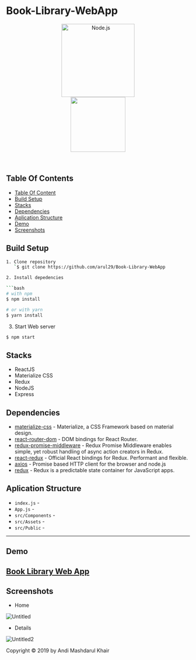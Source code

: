 # Book-Library-WebApp

<p align="center">
  <a href="https://reactjs.org/">
    <img
      alt="Node.js"
      src="https://cdn4.iconfinder.com/data/icons/logos-3/600/React.js_logo-512.png"
      width="200"
    />
    <br>
    <img
              width="150"
              src="https://image.flaticon.com/icons/svg/201/201571.svg"
            />
  </a>
</p>

</h1>

<br/>

## Table Of Contents

- [Table Of Content](#table-of-content)
- [Build Setup](#build-setup)
- [Stacks](#stacks)
- [Dependencies](#dependencies)
- [Aplication Structure](#aplication-Structure)
- [Demo](#demo)
- [Screenshots](#screenshots)

## Build Setup

````bash
1. Clone repository
   `$ git clone https://github.com/arul29/Book-Library-WebApp

2. Install depedencies

```bash
# with npm
$ npm install

# or with yarn
$ yarn install
````

3. Start Web server

```bash
$ npm start
```

## Stacks

- ReactJS
- Materialize CSS
- Redux
- NodeJS
- Express

## Dependencies

- [materialize-css](https://www.npmjs.com/package/materialize-css) - Materialize, a CSS Framework based on material design.
- [react-router-dom](https://www.npmjs.com/package/react-router-dom) - DOM bindings for React Router.
- [redux-promise-middleware](https://www.npmjs.com/package/redux-promise-middleware) - Redux Promise Middleware enables simple, yet robust handling of async action creators in Redux.
- [react-redux](https://www.npmjs.com/package/react-redux) - Official React bindings for Redux. Performant and flexible.
- [axios](https://www.npmjs.com/package/axios) - Promise based HTTP client for the browser and node.js
- [redux](https://www.npmjs.com/package/redux) - Redux is a predictable state container for JavaScript apps.

## Aplication Structure

- `index.js` -
- `App.js` -
- `src/Components` -
- `src/Assets` -
- `src/Public` -

---

## Demo

<h2>

<a href="https://booklibrary-app.netlify.com">Book Library Web App</a>

</h2>

## Screenshots

- Home

![Untitled](https://user-images.githubusercontent.com/54633249/68989313-49c50300-0877-11ea-806e-5ce5d1890b3e.png)

- Details

![Untitled2](https://user-images.githubusercontent.com/54633249/68989324-6cefb280-0877-11ea-9c25-e0f71ea1341c.png)

Copyright © 2019 by Andi Mashdarul Khair
